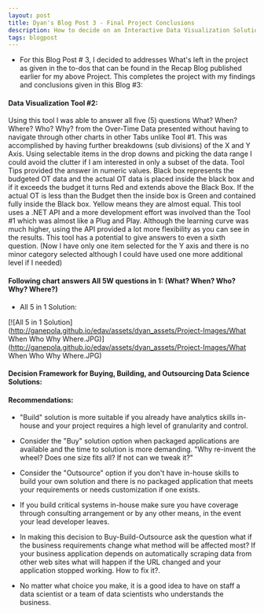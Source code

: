 ```yaml
---
layout: post
title: Dyan's Blog Post 3 - Final Project Conclusions
description: How to decide on an Interactive Data Visualization Solution? 
tags: blogpost
---
```


* For this Blog Post # 3, I decided to addresses What's left in the project as given in the to-dos that can be found in the Recap Blog published earlier for my above Project. This completes the project with my findings and conclusions given in this Blog #3: <br> 


#### Data Visualization Tool #2:

 Using this tool I was able to answer all five (5) questions What? When? Where? Who? Why? from the Over-Time Data presented without having to navigate through other charts in other Tabs unlike Tool #1. This was accomplished by having further breakdowns (sub divisions) of the X and Y Axis. Using selectable items in the drop downs and picking the data range I could avoid the clutter if I am interested in only a subset of the data. Tool Tips provided the answer in numeric values. Black box represents the budgeted OT data and the actual OT data is placed inside the black box and if it exceeds the budget it turns Red and extends above the Black Box. If the actual OT is less than the Budget then the inside box is Green and contained fully inside the Black box. Yellow means they are almost equal. This tool uses a .NET API and a more development effort was involved than the Tool #1 which was almost like a Plug and Play. Although the learning curve was much higher, using the API provided a lot more flexibility as you can see in the results. This tool has a potential to give answers to even a sixth question. (Now I have only one item selected for the Y axis and there is no minor category selected although I could have used one more additional level if I needed) 

#### Following chart answers All 5W questions in 1: (What? When? Who? Why? Where?)

* All 5 in 1 Solution: <br>

[![All 5 in 1 Solution](http://ganepola.github.io/edav/assets/dyan_assets/Project-Images/What When Who Why Where.JPG)](http://ganepola.github.io/edav/assets/dyan_assets/Project-Images/What When Who Why Where.JPG)

#### Decision Framework for Buying, Building, and Outsourcing Data Science Solutions:

#### Recommendations:

* "Build" solution is more suitable if you already have analytics skills in-house and your project requires a high level of granularity and control. 

* Consider the "Buy" solution option when packaged applications are available and the time to solution is more demanding. "Why re-invent the wheel? Does one size fits all? If not can we tweak it?"

* Consider the "Outsource" option if you don't have in-house skills to build your own solution and there is no packaged application that meets your requirements or needs customization if one exists. 

* If you build critical systems in-house make sure you have coverage through consulting arrangement or by any other means, in the event your lead developer leaves. 

* In making this decision to Buy-Build-Outsource ask the question what if the business requirements change what method will be affected most? If your business application depends on automatically scraping data from other web sites what will happen if the URL changed and your application stopped working. How to fix it?.

* No matter what choice you make, it is a good idea to have on staff a data scientist or a team of data scientists who understands the business.    













   